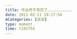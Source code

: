 ```yaml
---
title: 作业终于写完了、、、、、、、、、、、、、
date: 2011-02-11 19:17:54
mCategories: [说说]
type: moment
time: t191754
---
```


